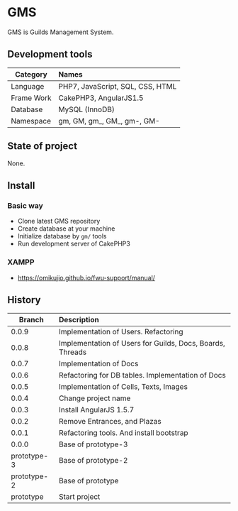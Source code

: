 # GMS

GMS is Guilds Management System.

## Development tools

| Category       | Names                                                      |
| -------------- |:---------------------------------------------------------- |
| Language       | PHP7, JavaScript, SQL, CSS, HTML                           |
| Frame Work     | CakePHP3, AngularJS1.5                                     |
| Database       | MySQL (InnoDB)                                             |
| Namespace      | gm, GM, gm_, GM_, gm-, GM-                                 |

## State of project

None.

## Install

### Basic way

* Clone latest GMS repository
* Create database at your machine
* Initialize database by ``` gm/ ``` tools
* Run development server of CakePHP3

### XAMPP

* https://omikujio.github.io/fwu-support/manual/  

## History

| Branch      | Description                                                   |
| ----------- |:------------------------------------------------------------- |
| 0.0.9       | Implementation of Users. Refactoring                          |
| 0.0.8       | Implementation of Users for Guilds, Docs, Boards, Threads     |
| 0.0.7       | Implementation of Docs                                        |
| 0.0.6       | Refactoring for DB tables. Implementation of Docs             |
| 0.0.5       | Implementation of Cells, Texts, Images                        |
| 0.0.4       | Change project name                                           |
| 0.0.3       | Install AngularJS 1.5.7                                       | 
| 0.0.2       | Remove Entrances, and Plazas                                  |
| 0.0.1       | Refactoring tools. And install bootstrap                      |
| 0.0.0       | Base of prototype-3                                           |
| prototype-3 | Base of prototype-2                                           |
| prototype-2 | Base of prototype                                             |
| prototype   | Start project                                                 |

